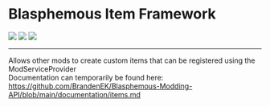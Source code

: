 # Blasphemous Item Framework

<div>
  <img src="https://img.shields.io/github/v/release/BrandenEK/Blasphemous.Framework.Items?style=for-the-badge">
  <img src="https://img.shields.io/github/last-commit/BrandenEK/Blasphemous.Framework.Items?color=important&style=for-the-badge">
  <img src="https://img.shields.io/github/downloads/BrandenEK/Blasphemous.Framework.Items/total?color=success&style=for-the-badge">
</div>

---

Allows other mods to create custom items that can be registered using the ModServiceProvider <br>
Documentation can temporarily be found here: https://github.com/BrandenEK/Blasphemous-Modding-API/blob/main/documentation/items.md
